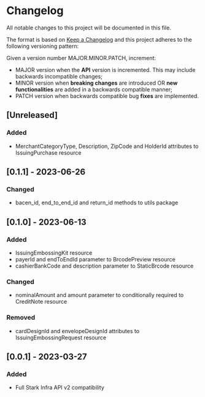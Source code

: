# Changelog

All notable changes to this project will be documented in this file.

The format is based on [Keep a Changelog](https://keepachangelog.com/en/1.0.0/)
and this project adheres to the following versioning pattern:

Given a version number MAJOR.MINOR.PATCH, increment:

- MAJOR version when the **API** version is incremented. This may include backwards incompatible changes;
- MINOR version when **breaking changes** are introduced OR **new functionalities** are added in a backwards compatible manner;
- PATCH version when backwards compatible bug **fixes** are implemented.


## [Unreleased]
### Added
- MerchantCategoryType, Description, ZipCode and HolderId attributes to IssuingPurchase resource

## [0.1.1] - 2023-06-26
### Changed
- bacen_id, end_to_end_id and return_id methods to utils package

## [0.1.0] - 2023-06-13
### Added
- IssuingEmbossingKit resource
- payerId and endToEndId parameter to BrcodePreview resource
- cashierBankCode and description parameter to StaticBrcode resource
### Changed
- nominalAmount and amount parameter to conditionally required to CreditNote resource
### Removed
- cardDesignId and envelopeDesignId attributes to IssuingEmbossingRequest resource

## [0.0.1] - 2023-03-27
### Added
- Full Stark Infra API v2 compatibility
